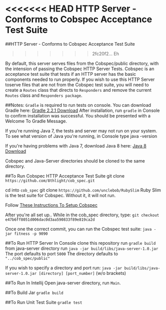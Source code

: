 <<<<<<< HEAD
HTTP Server - Conforms to Cobspec Acceptance Test Suite
=======
##HTTP Server - Conforms to Cobspec Acceptance Test Suite
>>>>>>> 2fc20f2... Eh

By default, this server serves files from the Cobspec/public directory, 
with the intension of passing the Cobspec HTTP Server Tests. Cobspec is an 
acceptance test suite that tests if an HTTP server has the basic components 
needed to run properly. If you wish to use this HTTP Server toserve files 
that are not from the Cobspec test suite, you will need to create a 
`Routes` class that directs to `Responders` and remove the current 
`Routes` class and `Responders package`. 

##Notes:
`Gradle` is required to run tests on console.
You can download Gradle here: [Gradle 2.2.1 Download](https://services.gradle.org/distributions/gradle-2.2.1-all.zip)
After installation, run `gradle` in Console to confirm installation was successful.
You should be presented with a Welcome To Gradle Message.

If you're running Java 7, the tests and server may not run on your system.
To see what version of Java you're running, in Console type java -version

If you're having problems with Java 7, download Java 8 here:
[Java 8 Download](http://www.oracle.com/technetwork/java/javase/downloads/jre8-downloads-2133155.html)

Cobspec and Java-Server directories should be cloned to the same directory.

##To Run Cobspec HTTP Acceptance Test Suite
git clone `https://github.com/8thlight/cob_spec.git`

cd into `cob_spec`
git clone `https://github.com/unclebob/RubySlim`
Ruby Slim is the test suite for Cobspec. Without it, it will not run.

Follow [These Instructions To Setup Cobspec](https://github.com/8thlight/cob_spec)

After you're all set up..
While in the cob_spec directory, type:
`git checkout e47b6ff8051d006dac0d3aa590833f89e819ca2d`

Once one the correct commit, you can run the Cobspec test suite:
`java -jar fitness -p 9090`

##To Run HTTP Server In Console
clone this repository
run `gradle build` from java-server directory
run `java -jar build/libs/java-server-1.0.jar`
The port defaults to port `5000`
The directory defaults to `"../cob_spec/public"`

If you wish to specify a directory and port run:
`java -jar build/libs/java-server-1.0.jar [directory] [port_number]` (w/o brackets)

##To Run In Intellij
Open java-server directory, run `Main`.

##To Build Jar
`gradle build`

##To Run Unit Test Suite
`gradle test`
